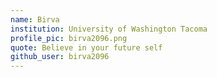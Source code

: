 ```yaml
---
name: Birva
institution: University of Washington Tacoma
profile_pic: birva2096.png
quote: Believe in your future self
github_user: birva2096
---
```


